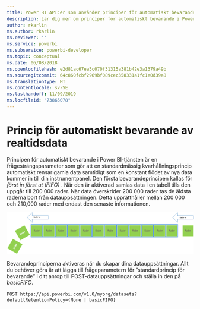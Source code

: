 ```yaml
---
title: Power BI API:er som använder principer för automatiskt bevarande av realtidsdata
description: Lär dig mer om principer för automatiskt bevarande i Power BI-tjänsten
author: rkarlin
ms.author: rkarlin
ms.reviewer: ''
ms.service: powerbi
ms.subservice: powerbi-developer
ms.topic: conceptual
ms.date: 06/08/2018
ms.openlocfilehash: e2d81ac67ea5c070f31315a381b42e3a1379a49b
ms.sourcegitcommit: 64c860fcbf2969bf089cec358331a1fc1e0d39a8
ms.translationtype: HT
ms.contentlocale: sv-SE
ms.lasthandoff: 11/09/2019
ms.locfileid: "73865078"
---
```

# <a name="automatic-retention-policy-for-real-time-data"></a>Princip för automatiskt bevarande av realtidsdata

Principen för automatiskt bevarande i Power BI-tjänsten är en frågesträngsparameter som gör att en standardmässig kvarhållningsprincip automatiskt rensar gamla data samtidigt som en konstant flödet av nya data kommer in till din instrumentpanel. Den första bevarandeprincipen kallas för *först in först ut (FIFO)* . När den är aktiverad samlas data i en tabell tills den uppgår till 200 000 rader. När data överskrider 200 000 rader tas de äldsta raderna bort från datauppsättningen. Detta upprätthåller mellan 200 000 och 210,000 rader med endast den senaste informationen.  
  
<center>

![bevarandeprincip](media/api-Automatic-retention-policy-for-real-time-data/retention-policy.png) 

</center>

Bevarandeprinciperna aktiveras när du skapar dina datauppsättningar. Allt du behöver göra är att lägga till frågeparametern för ”standardprincip för bevarande” i ditt anrop till POST-datauppsättningar och ställa in den på *basicFIFO*.  
  
    POST https://api.powerbi.com/v1.0/myorg/datasets?defaultRetentionPolicy={None | basicFIFO}